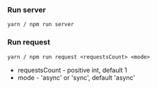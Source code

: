 
### Run server
```
yarn / npm run server
```

### Run request
```
yarn / npm run request <requestsCount> <mode>
```
- requestsCount - positive int, default 1
- mode - 'async' or 'sync', default 'async'
